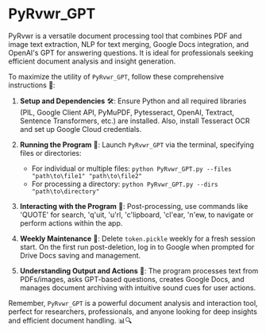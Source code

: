 # PyRvwr_GPT
PyRvwr is a versatile document processing tool that combines PDF and image text extraction, NLP for text merging, Google Docs integration, and OpenAI's GPT for answering questions. It is ideal for professionals seeking efficient document analysis and insight generation.

To maximize the utility of `PyRvwr_GPT`, follow these comprehensive instructions 🚀:

1. **Setup and Dependencies** 🛠️: Ensure Python and all required libraries (PIL, Google Client API, PyMuPDF, Pytesseract, OpenAI, Textract, Sentence Transformers, etc.) are installed. Also, install Tesseract OCR and set up Google Cloud credentials.

2. **Running the Program** 🏃: Launch `PyRvwr_GPT` via the terminal, specifying files or directories:
   - For individual or multiple files: `python PyRvwr_GPT.py --files "path\to\file1" "path\to\file2"`
   - For processing a directory: `python PyRvwr_GPT.py --dirs "path\to\directory"`

3. **Interacting with the Program** 💬: Post-processing, use commands like 'QUOTE' for search, 'q'uit, 'u'rl, 'c'lipboard, 'cl'ear, 'n'ew, to navigate or perform actions within the app.

4. **Weekly Maintenance** 📅: Delete `token.pickle` weekly for a fresh session start. On the first run post-deletion, log in to Google when prompted for Drive Docs saving and management.

5. **Understanding Output and Actions** 📄: The program processes text from PDFs/images, asks GPT-based questions, creates Google Docs, and manages document archiving with intuitive sound cues for user actions.

Remember, `PyRvwr_GPT` is a powerful document analysis and interaction tool, perfect for researchers, professionals, and anyone looking for deep insights and efficient document handling. 📊🔍
